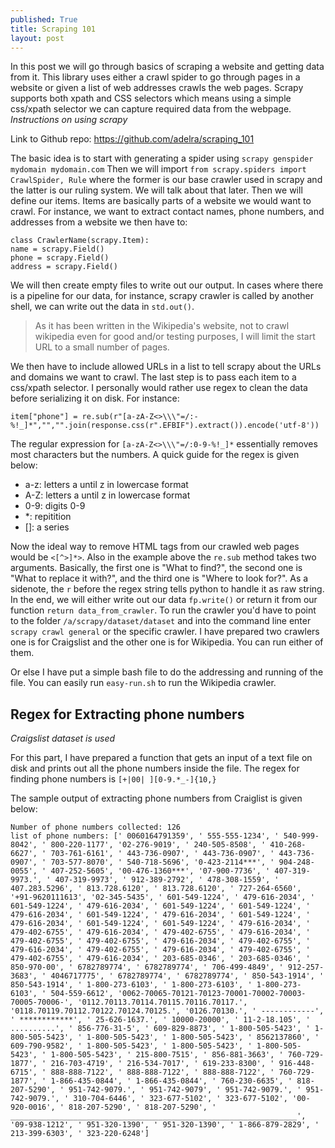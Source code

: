 ```yaml
---
published: True
title: Scraping 101
layout: post
---
```


  In this post we will go through basics of scraping a website and getting data from it. This library uses either a crawl spider to go through pages in a website or given a list of web addresses crawls the web pages. Scrapy supports both xpath and CSS selectors which means using a simple css/xpath selector we can capture required data from the webpage. *Instructions on using scrapy* 

Link to Github repo: https://github.com/adelra/scraping_101

The basic idea is to start with generating a spider using ```scrapy genspider mydomain mydomain.com``` Then we will import ```from scrapy.spiders import CrawlSpider, Rule``` where the former is our base crawler used in scrapy and the latter is our ruling system. We will talk about that later. Then we will define our items. Items are basically parts of a website we would want to crawl. For instance, we want to extract contact names, phone numbers, and addresses from a website we then have to:

```
class CrawlerName(scrapy.Item):
name = scrapy.Field()
phone = scrapy.Field()
address = scrapy.Field()
```
       
 We will then create empty files to write out our output. In cases where there is a pipeline for our data, for instance, scrapy crawler is called by another shell, we can write out the data in ```std.out()```. 
  
  
> As it has been written in the Wikipedia's website, not to crawl
> wikipedia even for good and/or testing purposes, I will limit the
> start URL to a small number of pages.
  
  We then have to include allowed URLs in a list to tell scrapy about the URLs and domains we want to crawl. The last step is to pass each item to a css/xpath selector. I personally would rather use regex to clean the data before serializing it on disk. For instance:
 
```
item["phone"] = re.sub(r"[a-zA-Z<>\\\"=/:-%!_]*","","".join(response.css(r".EFBIF").extract()).encode('utf-8'))
``` 

The regular expression for ```[a-zA-Z<>\\\"=/:0-9-%!_]*``` essentially removes most characters but the numbers. A quick guide for the regex is given below: 

- a-z: letters a until z in lowercase format
- A-Z: letters a until z in lowercase format
- 0-9: digits 0-9
- *: repitition
- []: a series

Now the ideal way to remove HTML tags from our crawled web pages would be ```<[^>]*>```. 
Also in the example above the ```re.sub``` method takes two arguments. Basically, the first one is "What to find?", the second one is "What to replace it with?", and the third one is "Where to look for?". As a sidenote, the ```r``` before the regex string tells python to handle it as raw string. In the end, we will either write out our data ``` fp.write() ``` or return it from our function ```return data_from_crawler```. 
To run the crawler you'd have to point to the folder ```/⁨a⁩/⁨scrapy⁩/⁨dataset⁩/dataset⁩``` and into the command line enter ```scrapy crawl general``` or the specific crawler. I have prepared two crawlers one is for Craigslist and the other one is for Wikipedia. You can run either of them.
 
 Or else I have put a simple bash file to do the addressing and running of the file. You can easily run ```easy-run.sh``` to run the Wikipedia crawler. 
 
 ## Regex for Extracting phone numbers 
 *Craigslist dataset is used*
  
  For this part, I have prepared a function that gets an input of a text file on disk and prints out all the phone numbers inside the file. The regex for finding phone numbers is ```[+|00| ][0-9.*_-]{10,}``` 

The sample output of extracting phone numbers from Craiglist is given below:


```
Number of phone numbers collected: 126
list of phone numbers: [' 0060164791359', ' 555-555-1234', ' 540-999-8042', ' 800-220-1177', '02-276-9019', ' 240-505-8508', ' 410-268-6627', ' 703-761-6161', ' 443-736-0907', ' 443-736-0907', ' 443-736-0907', ' 703-577-8070', ' 540-718-5696', '0-423-2114***', ' 904-248-0055', ' 407-252-5605', '00-476-1360***', '07-900-7736', ' 407-319-9973.', ' 407-319-9973', ' 912-389-2792', ' 478-308-1559', ' 407.283.5296', ' 813.728.6120', ' 813.728.6120', ' 727-264-6560', '+91-9620111613', '02-345-5435', ' 601-549-1224', ' 479-616-2034', ' 601-549-1224', ' 479-616-2034', ' 601-549-1224', ' 601-549-1224', ' 479-616-2034', ' 601-549-1224', ' 479-616-2034', ' 601-549-1224', ' 479-616-2034', ' 601-549-1224', ' 601-549-1224', ' 479-616-2034', ' 479-402-6755', ' 479-616-2034', ' 479-402-6755', ' 479-616-2034', ' 479-402-6755', ' 479-402-6755', ' 479-616-2034', ' 479-402-6755', ' 479-616-2034', ' 479-402-6755', ' 479-616-2034', ' 479-402-6755', ' 479-402-6755', ' 479-616-2034', ' 203-685-0346', ' 203-685-0346', ' 850-970-00', ' 6782789774', ' 6782789774', ' 706-499-4849', ' 912-257-3683', ' 4046717775', ' 6782789774', ' 6782789774', ' 850-543-1914', ' 850-543-1914', ' 1-800-273-6103', ' 1-800-273-6103', ' 1-800-273-6103', ' 504-559-6612', '0062-70065-70121-70123-70001-70002-70003-70005-70006-', '0112.70113.70114.70115.70116.70117.', '0118.70119.70112.70122.70124.70125.', '0126.70130.', ' ------------', ' ************', ' 25-626-1637.', ' 10000-20000', ' 11-2-18.105', ' ..........', ' 856-776-31-5', ' 609-829-8873', ' 1-800-505-5423', ' 1-800-505-5423', ' 1-800-505-5423', ' 1-800-505-5423', ' 8562137860', ' 609-790-9582', ' 1-800-505-5423', ' 1-800-505-5423', ' 1-800-505-5423', ' 1-800-505-5423', ' 215-800-7515', ' 856-881-3663', ' 760-729-1877', ' 216-703-4719', ' 216-534-7017', ' 619-233-8300', ' 916-448-6715', ' 888-888-7122', ' 888-888-7122', ' 888-888-7122', ' 760-729-1877', ' 1-866-435-0844', ' 1-866-435-0844', ' 760-230-6635', ' 818-207-5290', ' 951-742-9079.', ' 951-742-9079', ' 951-742-9079.', ' 951-742-9079.', ' 310-704-6446', ' 323-677-5102', ' 323-677-5102', '00-920-0016', ' 818-207-5290', ' 818-207-5290', ' ________________________________________________________________', '09-938-1212', ' 951-320-1390', ' 951-320-1390', ' 1-866-879-2829', ' 213-399-6303', ' 323-220-6248']

```